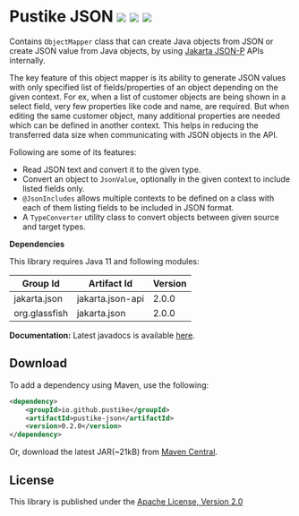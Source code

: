 Pustike JSON   [![][Maven Central img]][Maven Central] [![][Javadocs img]][Javadocs] [![][license img]][license]
============
Contains `ObjectMapper` class that can create Java objects from JSON or create JSON value from Java objects, by using [Jakarta JSON-P](https://github.com/eclipse-ee4j/jsonp/) APIs internally.

The key feature of this object mapper is its ability to generate JSON values with only specified list of fields/properties of an object depending on the given context. For ex, when a list of customer objects are being shown in a select field, very few properties like code and name, are required. But when editing the same customer object, many additional properties are needed which can be defined in another context. This helps in reducing the transferred data size when communicating with JSON objects in the API.

Following are some of its features:

* Read JSON text and convert it to the given type.
* Convert an object to `JsonValue`, optionally in the given context to include listed fields only.
* `@JsonIncludes` allows multiple contexts to be defined on a class with each of them listing fields to be included in JSON format.
* A `TypeConverter` utility class to convert objects between given source and target types.

**Dependencies** 

This library requires Java 11 and following modules:

| Group Id        | Artifact Id      | Version |
|-----------------|------------------|---------|
| jakarta.json    | jakarta.json-api | 2.0.0   |
| org.glassfish   | jakarta.json     | 2.0.0   |

**Documentation:** Latest javadocs is available [here][Javadocs].

Download
--------
To add a dependency using Maven, use the following:
```xml
<dependency>
    <groupId>io.github.pustike</groupId>
    <artifactId>pustike-json</artifactId>
    <version>0.2.0</version>
</dependency>
```
Or, download the latest JAR(~21kB) from [Maven Central][latest-jar].

License
-------
This library is published under the [Apache License, Version 2.0](https://www.apache.org/licenses/LICENSE-2.0)

[Maven Central]:https://maven-badges.herokuapp.com/maven-central/io.github.pustike/pustike-json
[Maven Central img]:https://maven-badges.herokuapp.com/maven-central/io.github.pustike/pustike-json/badge.svg
[latest-jar]:https://search.maven.org/remote_content?g=io.github.pustike&a=pustike-json&v=LATEST

[Javadocs]:https://javadoc.io/doc/io.github.pustike/pustike-json
[Javadocs img]:https://javadoc.io/badge/io.github.pustike/pustike-json.svg

[license]:LICENSE
[license img]:https://img.shields.io/badge/license-Apache%202-blue.svg
